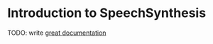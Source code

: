 # Introduction to SpeechSynthesis

TODO: write [great documentation](http://jacobian.org/writing/great-documentation/what-to-write/)
